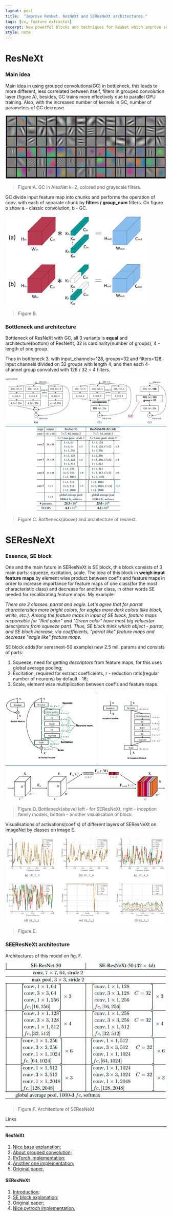 ```yaml
---
layout: post
title:  "Improve ResNet. ResNeXt and SEResNeXt architectures."
tags: [cv, feature extractor]
excerpt: New powerful blocks and techniques for ResNet which improve score and decrease count of parameters. New type of convolution. 
style: note
---
```

# ResNeXt

### Main idea

Main idea in using grouped convolutions(GC) in bottleneck, this leads to more different, less correlated between itself, filters in
grouped convolution layer (figure A), besides, GC trains more effectively due to parallel GPU training. Also, with the increased number of 
kernels in GC, number of parameters of GC decrease.

![alex](/images/seresnext/alex.png)

> Figure A. GC in AlexNet k=2, colored and grayscale filters.

GC divide input feature map into chunks and performs the operation of conv. with each of separate chunk by __filters / group_num__ filters.
On figure b show a - classic convolution, b - GC.

![gc](/images/seresnext/gc.png)

> Figure B.

### Bottleneck and architecture

Bottleneck of ResNeXt with GC, all 3 variants is __equal__ and architecture(bottom) of ResNeXt, 32 is cardinality(number of groups), 
4 - length of one group. 

Thus in bottleneck 3, with input_channels=128, groups=32 and filters=128, input channels divided on
32 groups with length 4, and then each 4-channel group convolved with 128 / 32 = 4 filters.

![resnext_b_a](/images/seresnext/resnextb_arch.png)

> Figure C. Bottleneck(above) and architecture of resnext.

# SEResNeXt

### Essence, SE block

One and the main future in SEResNeXt is SE block, this block consists of 3 main parts: squeeze, excitation, scale.
The idea of this block in __weigh input feature maps__ by element wise product between coef's and feature maps in order to 
increase importance for feature maps of one class(for the most characteristic class) and decrease for another class, in other words SE needed for recalibrating 
feature maps. My example:

*There are 2 classes: parrot and eagle. Let's agree that for parrot characteristics more bright colors, for eagles more dark colors (like black, white, etc.).
Among the feature maps in input of SE block, feature maps responsible for "Red color" and "Green color" have most big values(or descriptors from squeeze part). 
Thus, SE block think which object - parrot, and SE block increase, via coefficients, "parrot like" feature maps and decrease "eagle like" feature maps.*

SE block adds(for seresnext-50 example) new 2.5 mil. params and consists of parts:
1. Squeeze, need for getting *descriptors* from feature maps, for this uses global average pooling;
2. Excitation, required for extract coefficients, r - reduction ratio(regular number of neurons) by default - 16;
3. Scale, element wise multiplication between coef's and feature maps.

![seblock](/images/seresnext/seblock.png)

> Figure D. Bottleneck(above) left - for SEResNeXt, right - inception family models, bottom - another visualisation of block.

Visualisations of activations(coef's) of different layers of SEResNeXt on ImageNet by classes on image E. 

![se_activity](/images/seresnext/se_activity.png)

> Figure E.

### SEEResNeXt architecture

Architectures of this model on fig. F.

![se_arch](/images/seresnext/se_arch.png)

> Figure F. Architecture of SEResNeXt

Links

***

#### ResNeXt

1. [Nice base explanation;](https://medium.com/@14prakash/understanding-and-implementing-architectures-of-resnet-and-resnext-for-state-of-the-art-image-cc5d0adf648e)
2. [About grouped convolution;](https://towardsdatascience.com/a-comprehensive-introduction-to-different-types-of-convolutions-in-deep-learning-669281e58215)
3. [PyTorch implementation;](https://pytorch.org/docs/stable/_modules/torchvision/models/resnet.html#resnext50_32x4d)
4. [Another one implementation;](https://github.com/prlz77/ResNeXt.pytorch/blob/master/models/model.py)
5. [Original paper.](https://arxiv.org/pdf/1611.05431.pdf)

#### SERexNeXt

1. [Introduction;](https://towardsdatascience.com/squeeze-and-excitation-networks-9ef5e71eacd7)
2. [SE block explanation;](https://blog.paperspace.com/channel-attention-squeeze-and-excitation-networks/)
3. [Original paper;](https://www.robots.ox.ac.uk/~vgg/publications/2018/Hu18/hu18.pdf)
4. [Nice pytroch implementation.](https://github.com/last-one/tools/blob/master/pytorch/SE-ResNeXt/SeResNeXt.py)
